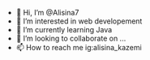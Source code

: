 - 👋 Hi, I’m @Alisina7
- 👀 I’m interested in web developement 
- 🌱 I’m currently learning Java
- 💞️ I’m looking to collaborate on ...
- 📫 How to reach me ig:alisina_kazemi

<!---
Alisina7/Alisina7 is a ✨ special ✨ repository because its `README.md` (this file) appears on your GitHub profile.
You can click the Preview link to take a look at your changes.
--->
